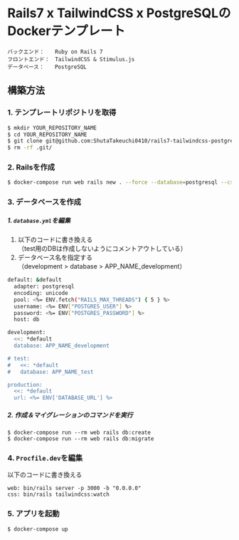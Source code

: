# Rails7 x TailwindCSS x PostgreSQLのDockerテンプレート

```
バックエンド：　　Ruby on Rails 7
フロントエンド：　TailwindCSS & Stimulus.js
データベース：　　PostgreSQL
```

## 構築方法

### 1. テンプレートリポジトリを取得
```bash
$ mkdir YOUR_REPOSITORY_NAME
$ cd YOUR_REPOSITORY_NAME
$ git clone git@github.com:ShutaTakeuchi0410/rails7-tailwindcss-postgres-docker-template.git .
$ rm -rf .git/
```

### 2. Railsを作成
```bash
$ docker-compose run web rails new . --force --database=postgresql --css tailwind
```

### 3. データベースを作成
##### 1. `database.yml`を編集
1. 以下のコードに書き換える  
（test用のDBは作成しないようにコメントアウトしている）
2. データベース名を指定する  
（development > database > APP_NAME_development）

```bash
default: &default
  adapter: postgresql
  encoding: unicode
  pool: <%= ENV.fetch("RAILS_MAX_THREADS") { 5 } %>
  username: <%= ENV["POSTGRES_USER"] %>
  password: <%= ENV["POSTGRES_PASSWORD"] %>
  host: db

development:
  <<: *default
  database: APP_NAME_development

# test:
#   <<: *default
#   database: APP_NAME_test

production:
  <<: *default
  url: <%= ENV['DATABASE_URL'] %>
```

##### 2. 作成＆マイグレーションのコマンドを実行
```
$ docker-compose run --rm web rails db:create
$ docker-compose run --rm web rails db:migrate
```

### 4. `Procfile.dev`を編集
以下のコードに書き換える
```
web: bin/rails server -p 3000 -b "0.0.0.0"
css: bin/rails tailwindcss:watch
```

### 5. アプリを起動
```
$ docker-compose up
```
